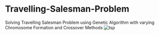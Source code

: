 # Travelling-Salesman-Problem
Solving Travelling Salesman Problem using Genetic Algorithm with varying Chromosome Formation and Crossover Methods
![tsp](https://user-images.githubusercontent.com/103935236/168441411-d07930d9-a3fd-4c87-870d-dc7635944c76.gif)
